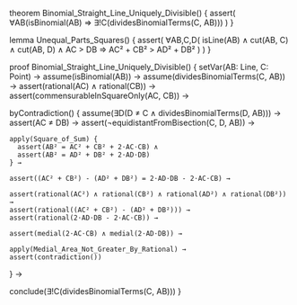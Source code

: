 theorem Binomial_Straight_Line_Uniquely_Divisible() {
  assert(
    ∀AB(isBinomial(AB) ⇒ ∃!C(dividesBinomialTerms(C, AB)))
  )
}

lemma Unequal_Parts_Squares() {
  assert(
    ∀AB,C,D(
      isLine(AB) ∧ 
      cut(AB, C) ∧ cut(AB, D) ∧ 
      AC > DB ⇒ 
      AC² + CB² > AD² + DB²
    )
  )
}

proof Binomial_Straight_Line_Uniquely_Divisible() {
  setVar(AB: Line, C: Point) →
  assume(isBinomial(AB)) →
  assume(dividesBinomialTerms(C, AB)) →
  assert(rational(AC) ∧ rational(CB)) →
  assert(commensurableInSquareOnly(AC, CB)) →

  byContradiction() {
    assume(∃D(D ≠ C ∧ dividesBinomialTerms(D, AB))) →
    assert(AC ≠ DB) →
    assert(¬equidistantFromBisection(C, D, AB)) →

    apply(Square_of_Sum) {
      assert(AB² = AC² + CB² + 2⋅AC⋅CB) ∧
      assert(AB² = AD² + DB² + 2⋅AD⋅DB)
    } →

    assert((AC² + CB²) - (AD² + DB²) = 2⋅AD⋅DB - 2⋅AC⋅CB) →
    
    assert(rational(AC²) ∧ rational(CB²) ∧ rational(AD²) ∧ rational(DB²)) →
    assert(rational((AC² + CB²) - (AD² + DB²))) →
    assert(rational(2⋅AD⋅DB - 2⋅AC⋅CB)) →
    
    assert(medial(2⋅AC⋅CB) ∧ medial(2⋅AD⋅DB)) →
    
    apply(Medial_Area_Not_Greater_By_Rational) →
    assert(contradiction())
  } →
  
  conclude(∃!C(dividesBinomialTerms(C, AB)))
}